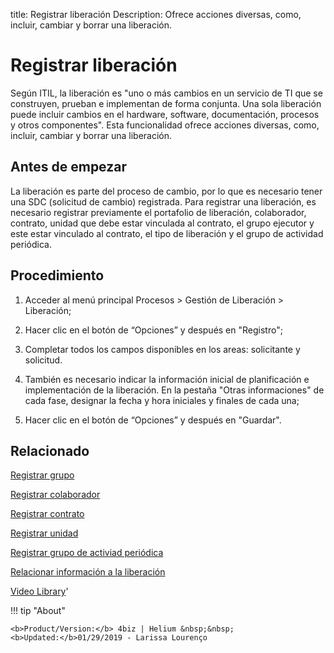 title:  Registrar liberación 
Description: Ofrece acciones diversas, como, incluir, cambiar y borrar una liberación.
# Registrar liberación

Según ITIL, la liberación es "uno o más cambios en un servicio de TI que se construyen, prueban e implementan de forma conjunta. Una sola liberación puede incluir cambios en el hardware, software, documentación, procesos y otros componentes".
Esta funcionalidad ofrece acciones diversas, como, incluir, cambiar y borrar una liberación.

Antes de empezar
----------------

La liberación es parte del proceso de cambio, por lo que es
necesario tener una SDC (solicitud de cambio) registrada. Para registrar una
liberación, es necesario registrar previamente el portafolio de
liberación, colaborador, contrato, unidad que debe estar vinculada al contrato,
el grupo ejecutor y este estar vinculado al contrato, el tipo de liberación y el
grupo de actividad periódica.

Procedimiento
-------------

1.  Acceder al menú principal Procesos \> Gestión de Liberación \> Liberación;

2.  Hacer clic en el botón de “Opciones” y después en "Registro";

3.  Completar todos los campos disponibles en los areas: solicitante y
    solicitud.

4.  También es necesario indicar la información inicial de planificación e
    implementación de la liberación. En la pestaña "Otras informaciones" de cada
    fase, designar la fecha y hora iniciales y finales de cada una;

5.  Hacer clic en el botón de “Opciones” y después en "Guardar".

Relacionado
---------------

[Registrar grupo](/es-es/4biz-helium/initial-settings/access-settings/user/register-groups.html)

[Registrar colaborador](/es-es/4biz-helium/initial-settings/access-settings/user/register-employee.html)

[Registrar contrato](/es-es/4biz-helium/additional-features/contract-management/use/register-contract.html)

[Registrar unidad](/es-es/4biz-helium/platform-administration/region-and-language/register-unit.html)

[Registrar grupo de activiad periódica](/es-es/4biz-helium/additional-features/automation-of-operation/configuration/periodic-activity-group.html)

[Relacionar información a la liberación](/es-es/4biz-helium/processes/release/use/relate-information-to-release.html)

<i class='fa fa-youtube-play  fa-2x' style='color:#97ce17;vertical-align: middle;'> </i> [Video Library](https://www.youtube.com/playlist?list=PLB5qK2uzf2RPdiRF4nIuCkAvXedNFV-af)'

!!! tip "About"

    <b>Product/Version:</b> 4biz | Helium &nbsp;&nbsp;
    <b>Updated:</b>01/29/2019 - Larissa Lourenço
